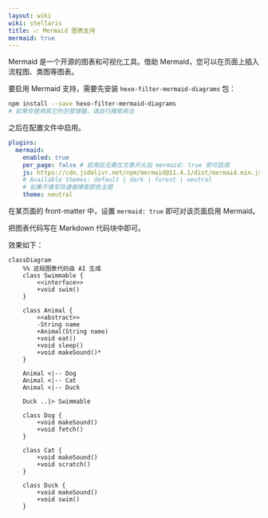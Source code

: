 ```yaml
---
layout: wiki
wiki: stellaris
title: 📈 Mermaid 图表支持
mermaid: true
---
```


Mermaid 是一个开源的图表和可视化工具。借助 Mermaid，您可以在页面上插入流程图、类图等图表。

要启用 Mermaid 支持，需要先安装 `hexo-filter-mermaid-diagrams` 包：

```bash
npm install --save hexo-filter-mermaid-diagrams
# 如果你使用其它的包管理器，请自行搜索用法
```

之后在配置文件中启用。

```yaml blog/_config.stellaris.yml
plugins:
  mermaid:
    enabled: true
    per_page: false # 启用后无需在文章开头加 mermaid: true 即可启用
    js: https://cdn.jsdelivr.net/npm/mermaid@11.4.1/dist/mermaid.min.js
    # Available themes: default | dark | forest | neutral
    # 如果不填写将遵循博客颜色主题
    theme: neutral
```

在某页面的 front-matter 中，设置 `mermaid: true` 即可对该页面启用 Mermaid。

把图表代码写在 Markdown 代码块中即可。

效果如下：



```mermaid
classDiagram
	%% 这段图表代码由 AI 生成
    class Swimmable {
        <<interface>>
        +void swim()
    }

    class Animal {
        <<abstract>>
        -String name
        +Animal(String name)
        +void eat()
        +void sleep()
        +void makeSound()*
    }

    Animal <|-- Dog
    Animal <|-- Cat
    Animal <|-- Duck

    Duck ..|> Swimmable
    
    class Dog {
        +void makeSound()
        +void fetch()
    }

    class Cat {
        +void makeSound()
        +void scratch()
    }

    class Duck {
        +void makeSound()
        +void swim()
    }
```



